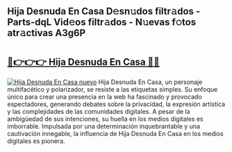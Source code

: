 ## Hija Desnuda En Casa D𝚎sn𝚞dos filtr𝚊dos - Parts-dqL Vid𝚎os filtr𝚊dos - N𝚞evas f𝚘tos atr𝚊ctivas A3g6P

# <h2><a href="http://mb88gjw.tromn.icu/?c=Hija+Desnuda+En+Casa">🔗👉👉👉 Hija Desnuda En Casa 🔗🔗</a></h2>

[![Hija Desnuda En Casa nuevo](https://i.imgur.com/pEAQMta.gif)](http://mb88gjw.tromn.icu/?c=Hija+Desnuda+En+Casa)
Hija Desnuda En Casa, un personaje multifacético y polarizador, se resiste a las etiquetas simples. Su enfoque único para crear una presencia en la web ha fascinado y provocado espectadores, generando debates sobre la privacidad, la expresión artística y las complejidades de las comunidades digitales. A pesar de la ambigüedad de sus intenciones, su huella en los medios digitales es imborrable. Impulsada por una determinación inquebrantable y una cautivación innegable, la influencia de Hija Desnuda En Casa en los medios digitales es pionera.
